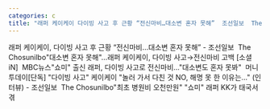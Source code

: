 ```yaml
---
categories: c
title: "래퍼 케이케이 다이빙 사고 후 근황 “전신마비…대소변 혼자 못해”  조선일보  The Chosunilbo"
---
```

래퍼 케이케이, 다이빙 사고 후 근황 “전신마비…대소변 혼자 못해” - 조선일보&nbsp;&nbsp;The Chosunilbo"대소변 혼자 못해"…래퍼 케이케이, 다이빙 사고→전신마비 고백 [소셜iN]&nbsp;&nbsp;MBC뉴스"쇼미" 출신 래퍼, 다이빙 사고로 전신마비…"대소변도 혼자 못봐"&nbsp;&nbsp;머니투데이[단독] "다이빙 사고" 케이케이 "놀러 가서 다친 것 NO, 해명 못 한 이유는…" (인터뷰) - 조선일보&nbsp;&nbsp;The Chosunilbo"최초 병원비 오천만원" "쇼미" 래퍼 KK가 태국서 겪